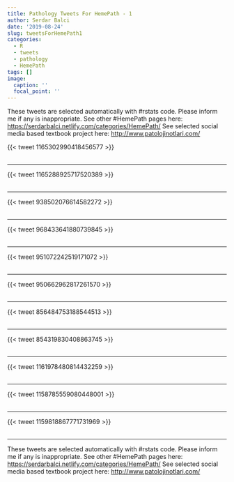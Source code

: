 ```yaml
---
title: Pathology Tweets For HemePath - 1
author: Serdar Balci
date: '2019-08-24'
slug: tweetsForHemePath1
categories:
  - R
  - tweets
  - pathology
  - HemePath
tags: []
image:
  caption: ''
  focal_point: ''
---
```



These tweets are selected automatically with #rstats code. Please inform me if any is inappropriate.
See other #HemePath pages here: https://serdarbalci.netlify.com/categories/HemePath/ 
See selected social media based textbook project here: http://www.patolojinotlari.com/

{{< tweet 1165302990418456577 >}}
<br>
<br>
<hr>
{{< tweet 1165288925717520389 >}}
<br>
<br>
<hr>
{{< tweet 938502076614582272 >}}
<br>
<br>
<hr>
{{< tweet 968433641880739845 >}}
<br>
<br>
<hr>
{{< tweet 951072242519171072 >}}
<br>
<br>
<hr>
{{< tweet 950662962817261570 >}}
<br>
<br>
<hr>
{{< tweet 856484753188544513 >}}
<br>
<br>
<hr>
{{< tweet 854319830408863745 >}}
<br>
<br>
<hr>
{{< tweet 1161978480814432259 >}}
<br>
<br>
<hr>
{{< tweet 1158785559080448001 >}}
<br>
<br>
<hr>
{{< tweet 1159818867771731969 >}}
<br>
<br>
<hr>


These tweets are selected automatically with #rstats code. Please inform me if any is inappropriate.
See other #HemePath pages here: https://serdarbalci.netlify.com/categories/HemePath/ 
See selected social media based textbook project here: http://www.patolojinotlari.com/
